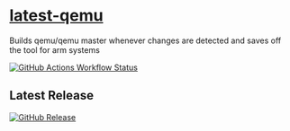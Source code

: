 # [latest-qemu](https://mohammedjavitham.github.io/latest-qemu)
Builds qemu/qemu master whenever changes are detected and saves off the tool for arm systems

[![GitHub Actions Workflow Status](https://img.shields.io/github/actions/workflow/status/mohammedjavitham/latest-qemu/qemu-build.yml?logo=githubactions)](https://github.com/mohammedjavitham/latest-qemu/actions/workflows/qemu-build.yml)

## Latest Release
[![GitHub Release](https://img.shields.io/github/v/release/mohammedjavitham/latest-qemu?logo=qemu&logoSize=auto&label=qemu-system-aarch64)](https://github.com/mohammedjavitham/latest-qemu/releases/latest/download/qemu-system-aarch64)

